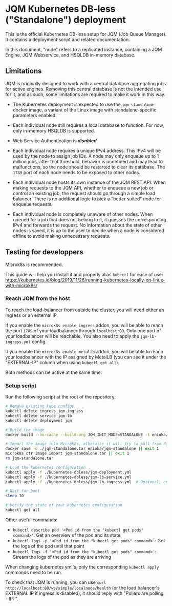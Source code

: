 # JQM Kubernetes DB-less ("Standalone") deployment

This is the official Kubernetes DB-less setup for JQM (Job Queue Manager). It contains a deployment script and related
documentation.

In this document, "node" refers to a replicated instance, containing a JQM Engine, JQM Webservice, and HSQLDB
in-memory database.

## Limitations

JQM is originally designed to work with a central database aggregating jobs for active engines. Removing this central
database is not the intended use for it, and as such, some limitations are required to make it work in this way.

- The Kubernetes deployment is expected to use the `jqm-standalone` docker image, a variant of the Linux image with
  standalone-specific parameters enabled.

- Each individual node still requires a local database to function. For now, only in-memory HSQLDB is supported.

- Web Service Authentication is ***disabled***.

- Each individual node requires a unique IPv4 address. This IPv4 will be used by the node to assign job IDs. A node may
  only enqueue up to 1 million jobs, after that threshold, behavior is undefined and may lead to malfunctions, so the
  node should be restarted to clear its database. The `1789` port of each node needs to be exposed to other nodes.

- Each individual node hosts its own instance of the JQM REST API. When making requests to the JQM API, whether to
  enqueue a new job or control an existing job, the request should go through a simple load balancer. There is no
  additional logic to pick a "better suited" node for enqueue requests.

- Each individual node is completely unaware of other nodes. When queried for a job that does not belong to it, it
  guesses the corresponding IPv4 and forwards the request. No information about the state of other nodes is saved, it
  is up to the user to decide when a node is considered offline to avoid making unnecessary requests.

## Testing for developpers

Microk8s is recommended.

This guide will help you install it and properly alias `kubectl` for ease of use:
https://kubernetes.io/blog/2019/11/26/running-kubernetes-locally-on-linux-with-microk8s/

### Reach JQM from the host

To reach the load-balancer from outside the cluster, you will need either an Ingress or an external IP.

If you enable the `microk8s enable ingress` addon, you will be able to reach the port `1789` of your loadbalancer
through `localhost:80`. Only one port of your loadbalancer will be reachable. You also need to apply the
`jqm-lb-ingress.yml` config.

If you enable the `microk8s enable metallb` addon, you will be able to reach your loadbalancer with the IP assigned by
MetalLB (you can see it under the "EXTERNAL-IP" column when using `kubectl get all`).

Both methods can be active at the same time.

### Setup script

Run the following script at the root of the repository:

```bash
# Remove existing kube configs
kubectl delete ingress jqm-ingress
kubectl delete service jqm-lb
kubectl delete deployment jqm

# Build the image
docker build --no-cache --build-arg JQM_INIT_MODE=STANDALONE -t enioka/jqm-standalone -f ./docker/linux/Dockerfile . || exit 1

# Import the image into Microk8s, otherwise it will try to pull from dockerio
docker save -o ./jqm-standalone.tar enioka/jqm-standalone || exit 1
microk8s ctr image import jqm-standalone.tar || exit 1
rm jqm-standalone.tar

# Load the kubernetes configuration
kubectl apply -f ./kubernetes-dbless/jqm-deployment.yml
kubectl apply -f ./kubernetes-dbless/jqm-lb-service.yml
kubectl apply -f ./kubernetes-dbless/jqm-lb-ingress.yml  # Optional, only if the `ingress` addon is enabled

# Wait for boot
sleep 10

# Verify the state of your kubernetes configuration
kubectl get all
```

Other useful commands:
- `kubectl describe pod '<Pod id from the "kubectl get pods" command>'`: Get an overview of the pod and its state
- `kubectl logs -p '<Pod id from the "kubectl get pods" command>'`: Get the logs of the pod until that point
- `kubectl logs -f '<Pod id from the "kubectl get pods" command>'`: Stream the logs of the pod as they are arriving

When changing kubernetes yml's, only the corresponding `kubectl apply` commands need to be run.

To check that JQM is running, you can use `curl http://localhost:80/ws/simple/localnode/health` (or the load balancer's
EXTERNAL IP if ingress is disabled), it should reply with "Pollers are polling - IP: <pod ip>".
